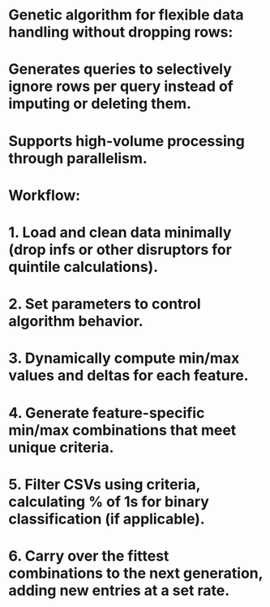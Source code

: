 # Genetic algorithm for flexible data handling without dropping rows:
# Generates queries to selectively ignore rows per query instead of imputing or deleting them.
# Supports high-volume processing through parallelism.

# Workflow:
# 1. Load and clean data minimally (drop infs or other disruptors for quintile calculations).
# 2. Set parameters to control algorithm behavior.
# 3. Dynamically compute min/max values and deltas for each feature.
# 4. Generate feature-specific min/max combinations that meet unique criteria.
# 5. Filter CSVs using criteria, calculating % of 1s for binary classification (if applicable).
# 6. Carry over the fittest combinations to the next generation, adding new entries at a set rate.
